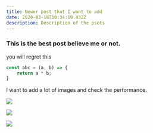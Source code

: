 ```yaml
---
title: Newer post that I want to add
date: 2020-03-18T10:34:19.432Z
description: Description of the psots
---
```

### This is the best post believe me or not.

you will regret this

```javascript
const abc = (a, b) => {
    return a * b;
}
```

I want to add a lot of images and check the performance.

![](https://cdn.pixabay.com/photo/2020/03/14/09/08/immunization-4930050_1280.jpg)

![](https://cdn.pixabay.com/photo/2020/01/29/18/01/st-pancras-station-4803180_1280.jpg)

![](https://cdn.pixabay.com/photo/2020/03/09/17/00/vietnam-4916421_1280.jpg)

